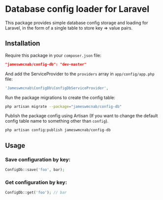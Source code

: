# Database config loader for Laravel
This package provides simple database config storage and loading for Laravel, in the form of a single table to 
store key => value pairs.

## Installation
Require this package in your `composer.json` file:

~~~json
"jameswmcnab/config-db": "dev-master"
~~~

And add the ServiceProvider to the `providers` array in `app/config/app.php` file:

~~~php
'Jameswmcnab\ConfigDb\ConfigDbServiceProvider',
~~~

Run the package migrations to create the config table:

~~~bash
php artisan migrate --package="jameswmcnab/config-db"
~~~

Publish the package config using Artisan (If you want to change the default config table name to something other than `config`).

~~~bash
php artisan config:publish jameswmcnab/config-db
~~~

## Usage

### Save configuration by key:

~~~php
ConfigDb::save('foo', bar);
~~~

### Get configuration by key:

~~~php
ConfigDb::get('foo'); // bar
~~~